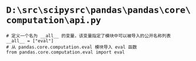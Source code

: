 # `D:\src\scipysrc\pandas\pandas\core\computation\api.py`

```
# 定义一个名为 __all__ 的变量，该变量指定了模块中可以被导入的公开名称列表
__all__ = ["eval"]
# 从 pandas.core.computation.eval 模块导入 eval 函数
from pandas.core.computation.eval import eval
```